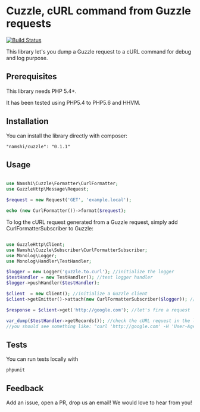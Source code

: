 # Cuzzle, cURL command from Guzzle requests

[![Build Status](https://travis-ci.org/namshi/cuzzle.svg?branch=master)](https://travis-ci.org/namshi/cuzzle)

This library let's you dump a Guzzle request to a cURL command for debug and log purpose.

## Prerequisites

This library needs PHP 5.4+.

It has been tested using PHP5.4 to PHP5.6 and HHVM.

## Installation

You can install the library directly with composer:
```
"namshi/cuzzle": "0.1.1"
```


## Usage

```php

use Namshi\Cuzzle\Formatter\CurlFormatter;
use GuzzleHttp\Message\Request;

$request = new Request('GET', 'example.local');

echo (new CurlFormatter())->format($request);

```

To log the cURL request generated from a Guzzle request, simply add CurlFormatterSubscriber to Guzzle:

```php

use GuzzleHttp\Client;
use Namshi\Cuzzle\Subscriber\CurlFormatterSubscriber;
use Monolog\Logger;
use Monolog\Handler\TestHandler;

$logger = new Logger('guzzle.to.curl'); //initialize the logger
$testHandler = new TestHandler(); //test logger handler
$logger->pushHandler($testHandler);

$client  = new Client(); //initialize a Guzzle client
$client->getEmitter()->attach(new CurlFormatterSubscriber($logger)); //add the cURL formatter subscriber

$response = $client->get('http://google.com'); //let's fire a request

var_dump($testHandler->getRecords()); //check the cURL request in the logs, 
//you should see something like: "curl 'http://google.com' -H 'User-Agent: Guzzle/4.2.1 curl/7.37.1 PHP/5.5.16"

```

## Tests

You can run tests locally with

```
phpunit
```

## Feedback

Add an issue, open a PR, drop us an email! We would love to hear from you!
